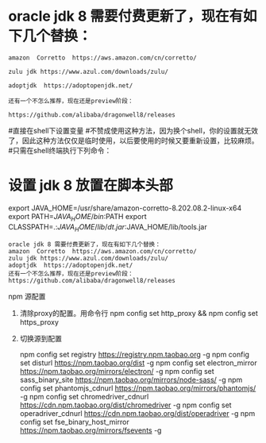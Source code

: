 # oracle jdk 8 需要付费更新了，现在有如下几个替换：
    amazon  Corretto  https://aws.amazon.com/cn/corretto/
    
    zulu jdk https://www.azul.com/downloads/zulu/
    
    adoptjdk  https://adoptopenjdk.net/
    
    还有一个不怎么推荐，现在还是preview阶段：
    
    https://github.com/alibaba/dragonwell8/releases

#直接在shell下设置变量 
#不赞成使用这种方法，因为换个shell，你的设置就无效了，因此这种方法仅仅是临时使用，以后要使用的时候又要重新设置，比较麻烦。 
#只需在shell终端执行下列命令： 
# 设置 jdk 8 放置在脚本头部
export JAVA_HOME=/usr/share/amazon-corretto-8.202.08.2-linux-x64       
export PATH=$JAVA_HOME/bin:$PATH 
export CLASSPATH=.:$JAVA_HOME/lib/dt.jar:$JAVA_HOME/lib/tools.jar 

    oracle jdk 8 需要付费更新了，现在有如下几个替换：
    amazon  Corretto  https://aws.amazon.com/cn/corretto/
    zulu jdk https://www.azul.com/downloads/zulu/
    adoptjdk  https://adoptopenjdk.net/
    还有一个不怎么推荐，现在还是preview阶段：
    https://github.com/alibaba/dragonwell8/releases


npm 源配置
1. 清除proxy的配置。用命令行 npm config set http_proxy && npm config set https_proxy
2. 切换源到配置

  
    npm config set registry https://registry.npm.taobao.org -g
    npm config set disturl https://npm.taobao.org/dist -g
    npm config set electron_mirror https://npm.taobao.org/mirrors/electron/ -g
    npm config set sass_binary_site https://npm.taobao.org/mirrors/node-sass/ -g
    npm config set phantomjs_cdnurl https://npm.taobao.org/mirrors/phantomjs/ -g
    npm config set chromedriver_cdnurl https://cdn.npm.taobao.org/dist/chromedriver -g
    npm config set operadriver_cdnurl https://cdn.npm.taobao.org/dist/operadriver -g
    npm config set fse_binary_host_mirror https://npm.taobao.org/mirrors/fsevents -g